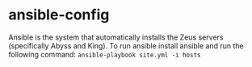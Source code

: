 ansible-config
==============

Ansible is the system that automatically installs the Zeus servers (specifically Abyss and King).
To run ansible install ansible and run the following command: `ansible-playbook site.yml -i hosts`
